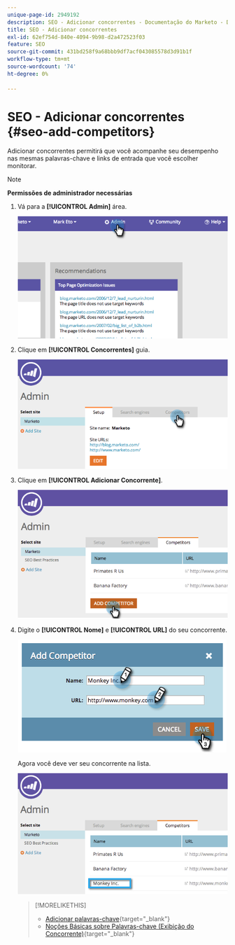 ```yaml
---
unique-page-id: 2949192
description: SEO - Adicionar concorrentes - Documentação do Marketo - Documentação do produto
title: SEO - Adicionar concorrentes
exl-id: 62ef754d-840e-4094-9b98-d2a472523f03
feature: SEO
source-git-commit: 431bd258f9a68bbb9df7acf043085578d3d91b1f
workflow-type: tm+mt
source-wordcount: '74'
ht-degree: 0%

---
```


# SEO - Adicionar concorrentes {#seo-add-competitors}

Adicionar concorrentes permitirá que você acompanhe seu desempenho nas mesmas palavras-chave e links de entrada que você escolher monitorar.

>[!NOTE]
>
>**Permissões de administrador necessárias**

1. Vá para a **[!UICONTROL Admin]** área.

   ![](assets/image2014-9-17-21-3a12-3a15.png)

1. Clique em **[!UICONTROL Concorrentes]** guia.

   ![](assets/image2014-9-17-21-3a12-3a31.png)

1. Clique em **[!UICONTROL Adicionar Concorrente]**.

   ![](assets/image2014-9-17-21-3a12-3a38.png)

1. Digite o **[!UICONTROL Nome]** e **[!UICONTROL URL]** do seu concorrente.

   ![](assets/image2014-9-17-21-3a13-3a5.png)

   Agora você deve ver seu concorrente na lista.

   ![](assets/image2014-9-17-21-3a13-3a14.png)

   >[!MORELIKETHIS]
   >
   >* [Adicionar palavras-chave](/help/marketo/product-docs/additional-apps/seo/keywords/seo-add-keywords.md){target="_blank"}
   >* [Noções Básicas sobre Palavras-chave (Exibição do Concorrente)](/help/marketo/product-docs/additional-apps/seo/keywords/seo-understanding-keywords.md){target="_blank"}
